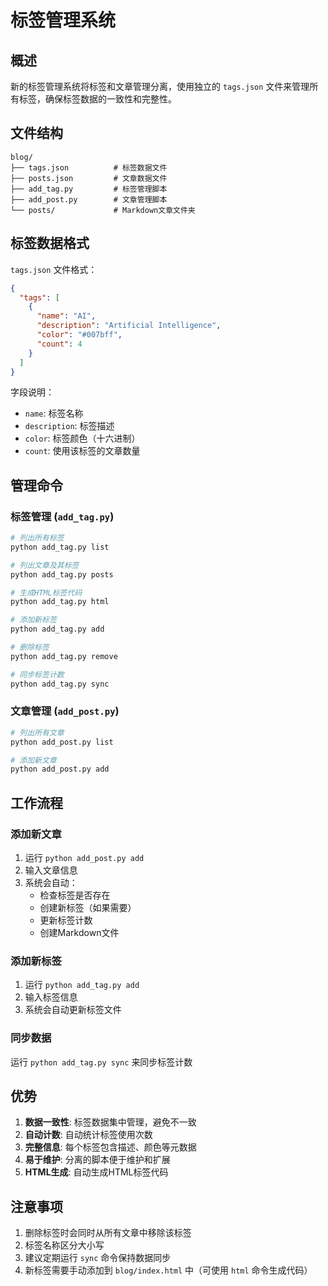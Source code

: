 # 标签管理系统

## 概述

新的标签管理系统将标签和文章管理分离，使用独立的 `tags.json` 文件来管理所有标签，确保标签数据的一致性和完整性。

## 文件结构

```
blog/
├── tags.json          # 标签数据文件
├── posts.json         # 文章数据文件
├── add_tag.py         # 标签管理脚本
├── add_post.py        # 文章管理脚本
└── posts/             # Markdown文章文件夹
```

## 标签数据格式

`tags.json` 文件格式：
```json
{
  "tags": [
    {
      "name": "AI",
      "description": "Artificial Intelligence",
      "color": "#007bff",
      "count": 4
    }
  ]
}
```

字段说明：
- `name`: 标签名称
- `description`: 标签描述
- `color`: 标签颜色（十六进制）
- `count`: 使用该标签的文章数量

## 管理命令

### 标签管理 (`add_tag.py`)

```bash
# 列出所有标签
python add_tag.py list

# 列出文章及其标签
python add_tag.py posts

# 生成HTML标签代码
python add_tag.py html

# 添加新标签
python add_tag.py add

# 删除标签
python add_tag.py remove

# 同步标签计数
python add_tag.py sync
```

### 文章管理 (`add_post.py`)

```bash
# 列出所有文章
python add_post.py list

# 添加新文章
python add_post.py add
```

## 工作流程

### 添加新文章
1. 运行 `python add_post.py add`
2. 输入文章信息
3. 系统会自动：
   - 检查标签是否存在
   - 创建新标签（如果需要）
   - 更新标签计数
   - 创建Markdown文件

### 添加新标签
1. 运行 `python add_tag.py add`
2. 输入标签信息
3. 系统会自动更新标签文件

### 同步数据
运行 `python add_tag.py sync` 来同步标签计数

## 优势

1. **数据一致性**: 标签数据集中管理，避免不一致
2. **自动计数**: 自动统计标签使用次数
3. **完整信息**: 每个标签包含描述、颜色等元数据
4. **易于维护**: 分离的脚本便于维护和扩展
5. **HTML生成**: 自动生成HTML标签代码

## 注意事项

1. 删除标签时会同时从所有文章中移除该标签
2. 标签名称区分大小写
3. 建议定期运行 `sync` 命令保持数据同步
4. 新标签需要手动添加到 `blog/index.html` 中（可使用 `html` 命令生成代码） 